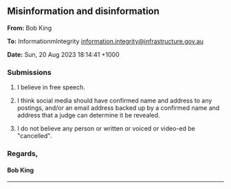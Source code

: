 ## Misinformation and disinformation

**From:** Bob King

**To:** InformationmIntegrity [<information.integrity@infrastructure.gov.au>](mailto:information.integrity@infrastructure.gov.au)

**Date:** Sun, 20 Aug 2023 18:14:41 +1000

### Submissions

1. I believe in free speech.

2. I think social media should have confirmed name and address to any postings, and/or an email address backed
up by a confirmed name and address that a judge can determine it be revealed.

3. I do not believe any person or written or voiced or video-ed be "cancelled".

### Regards,

#### Bob King


-----

